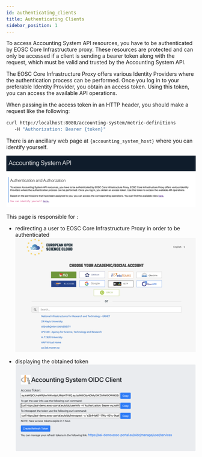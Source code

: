 ```yaml
---
id: authenticating_clients
title: Authenticating Clients
sidebar_position: 1
---
```


To access Accounting System API resources, you have to be authenticated by EOSC Core Infrastructure proxy. 
These resources are protected and can only be accessed if a client is sending a bearer token along with the request, which must be valid and trusted by the Accounting System API.

The EOSC Core Infrastructure Proxy offers various Identity Providers where the authentication process can be performed. Once you log in to your preferable Identity Provider, you obtain an access token. Using this token, you can access the available API operations.

When passing in the access token in an HTTP header, you should make a request like the following:

```bash
curl http://localhost:8080/accounting-system/metric-definitions
   -H "Authorization: Bearer {token}"
```

There is an ancillary web page at `{accounting_system_host}` where you can identify yourself. 

![Login Page](assets/accounting_system_web_page.png)

This page is responsible for :
-   redirecting a user to EOSC Core Infrastructure Proxy in order to be authenticated
    ![Login Page](assets/aai_login_page.png)    

-   displaying the obtained token
    ![Login Page](assets/obtained_token.png)    
